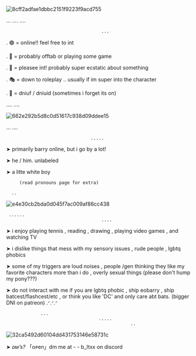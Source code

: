 
![8cff2adfae1dbbc2151f9223f9acd755](https://github.com/user-attachments/assets/c9c52372-915d-4c27-904f-20d4dd5019d7)

...
				....
    								....

     									...

.	🟢 = online!! feel free to int

.	🌙 = probably offtab or playing some game

.	💬 = pleasee int! probably super ecstatic about something

.	🎭 = down to roleplay .. usually if im super into the character

.	🔴 = dniuf / dniuid (sometimes i forget its on)


....
			....
   
   ![662e292b5d8c0d51617c938d09ddee15](https://github.com/user-attachments/assets/a292455b-9f82-4b4f-9c06-59dfe989f553)


   ...
   				....

       								.....

➤ primarily barry online, but i go by a lot!             


➤ he / him. unlabeled

➤ a litte white boy

		 (read pronouns page for extra) 
  
      ..        
               
			  
![e4e30cb2bda0d045f7ac009af86cc438](https://github.com/user-attachments/assets/a7a957fc-1311-4672-9696-7c714c9f7a60)

     
     
     
     
     ......
                                        ....

                                        
➤ i enjoy playing tennis , reading , drawing , playing video games , and watching TV

➤ i dislike things that mess with my sensory issues , rude people , lgbtq phobics

➤ some of my triggers are loud noises , people /gen thinking they like my favorite characters more than i do , overly sexual things (please don't hump my pony???)

➤ do not interact with me if you are lgbtq phobic , ship eobarry , ship batcest/flashcest/etc , or think you like 'DC' and only care abt bats. (bigger DNI on patreon) .ᐟ.ᐟ.ᐟ
 
                 ...
                                       ..... 
                                                   ..




![32ca5492d60104dd431753146e58731c](https://github.com/user-attachments/assets/e7578030-eb45-4656-8df6-97a7ebbac9e0)


 
 
 
➤ *ᴅᴍ’s?* 「ᴏᴘen」dm me at - - b_ltxx on discord




